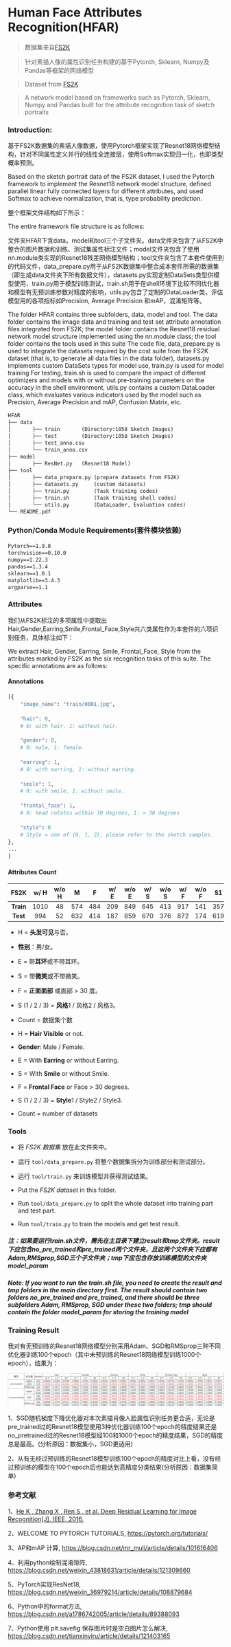 
# Human Face Attributes Recognition(HFAR)

> 数据集来自[FS2K](https://github.com/DengPingFan/FS2K)

> 针对素描人像的属性识别任务构建的基于Pytorch, Sklearn, Numpy及Pandas等框架的网络模型

> Dataset from [FS2K](https://github.com/DengPingFan/FS2K)

> A network model based on frameworks such as Pytorch, Sklearn, Numpy and Pandas built for the attribute recognition task of sketch portraits


### Introduction:

基于FS2K数据集的素描人像数据，使用Pytorch框架实现了Resnet18网络模型结构，针对不同属性定义并行的线性全连接层，使用Softmax实现归一化，也即类型概率预测。

Based on the sketch portrait data of the FS2K dataset, I used the Pytorch framework to implement the Resnet18 network model structure, defined parallel linear fully connected layers for different attributes, and used Softmax to achieve normalization, that is, type probability prediction.

整个框架文件结构如下所示：

The entire framework file structure is as follows:

文件夹HFAR下含data，model和tool三个子文件夹。data文件夹包含了从FS2K中整合的图片数据和训练、测试集属性标注文件；model文件夹包含了使用nn.module类实现的Resnet18残差网络模型结构；tool文件夹包含了本套件使用到的代码文件，data_prepare.py用于从FS2K数据集中整合成本套件所需的数据集（即生成data文件夹下所有数据文件），datasets.py实现定制DataSets类型供模型使用，train.py用于模型训练测试，train.sh用于在shell环境下比较不同优化器和模型有无预训练参数对精度的影响，utils.py包含了定制的DataLoader类，评估模型用的各项指标如Precision, Average Precision 和mAP，混淆矩阵等。

The folder HFAR contains three subfolders, data, model and tool. The data folder contains the image data and training and test set attribute annotation files integrated from FS2K; the model folder contains the Resnet18 residual network model structure implemented using the nn.module class; the tool folder contains the tools used in this suite The code file, data_prepare.py is used to integrate the datasets required by the cost suite from the FS2K dataset (that is, to generate all data files in the data folder), datasets.py implements custom DataSets types for model use, train.py is used for model training For testing, train.sh is used to compare the impact of different optimizers and models with or without pre-training parameters on the accuracy in the shell environment, utils.py contains a custom DataLoader class, which evaluates various indicators used by the model such as Precision, Average Precision and mAP, Confusion Matrix, etc.

```
HFAR
├── data
│       ├── train       (Directory:1058 Sketch Images)
│       ├── test        (Directory:1058 Sketch Images)
│       ├── test_anno.csv
│       └── train_anno.csv
├── model
│       ├── ResNet.py   (Resnet18 Model)
├── tool
│       ├── data_prepare.py (prepare datasets from FS2K)
│       ├── datasets.py     (custom datasets)
│       ├── train.py        (Task training codes)
│       ├── train.sh        (Task training shell codes)
│       └── utils.py        (DataLoader, Evaluation codes)      
└── README.pdf
```

### Python/Conda Module Requirements(套件模块依赖)
```
Pytorch==1.9.0
torchvision==0.10.0
numpy==1.22.3
pandas==1.3.4
sklearn==1.0.1
matplotlib==3.4.3
argparse==1.1
```

### Attributes

我们从FS2K标注的多项属性中提取出Hair,Gender,Earring,Smile,Frontal_Face,Style共六类属性作为本套件的六项识别任务，具体标注如下：

We extract Hair, Gender, Earring, Smile, Frontal_Face, Style from the attributes marked by FS2K as the six recognition tasks of this suite. The specific annotations are as follows:


#### Annotations

```python
[{
	"image_name": "train/0001.jpg",

	"hair": 0,
	# 0: with hair, 1: without hair.

	"gender": 0,
	# 0: male, 1: female.

	"earring": 1,
	# 0: with earring, 1: without earring.

	"smile": 1,
	# 0: with smile, 1: without smile.

	"frontal_face": 1,
	# 0: head rotates within 30 degrees, 1: > 30 degrees

	"style": 0
	# Style = one of {0, 1, 2}, please refer to the sketch samples.
},
...
]
```

#### Attributes Count

|   FS2K    | w/ H | w/o H |  M   |  F   | w/ E | w/o E | w/ S | w/o S | w/ F | w/o F |  S1  |  S2  |  S3  | Count |
| :-------: | :--: | :---: | :--: | :--: | :--: | :---: | :--: | :---: | :--: | :---: | :--: | :--: | :--: | :---: |
| **Train** | 1010 |  48  | 574  | 484  | 209  |  849  | 645  |  413  | 917  |  141  | 357  | 351  | 350  | 1058 |
| **Test**  | 994  |  52  | 632  | 414  | 187  |  859  | 670  |  376  | 872  |  174  | 619  | 381  |  46  | 1058 |

+ H = **头发可见**与否。
+ **性别**：男/女。
+ E = 带**耳环**或不带耳环。
+ S = 带**微笑**或不带微笑。
+ F = **正面面部** 或面部 > 30 度。
+ S (1 / 2 / 3) = **风格**1 / 风格2 / 风格3。
+ Count = 数据集个数


+ H = **Hair Visible** or not.
+ **Gender**: Male / Female.
+ E = With **Earring** or without Earring.
+ S = With **Smile** or without Smile.
+ F = **Frontal Face** or Face > 30 degrees.
+ S (1 / 2 / 3) = **Style**1 / Style2 / Style3.
+ Count = number of datasets

### Tools

+ 将 *FS2K 数据集* 放在此文件夹中。
+ 运行 `tool/data_prepare.py` 将整个数据集拆分为训练部分和测试部分。
+ 运行 `tool/train.py` 来训练模型并获得测试结果。

+ Put the *FS2K dataset* in this folder.
+ Run `tool/data_prepare.py` to split the whole dataset into training part and test part.
+ Run `tool/train.py` to train the models and get test result.

##### 注：如果要运行train.sh文件，需先在主目录下建立result和tmp文件夹。result下应包含no_pre_trained和pre_trained两个文件夹，且这两个文件夹下应都有Adam,RMSprop,SGD三个子文件夹；tmp下应包含存放训练模型的文件夹model_param
##### Note: If you want to run the train.sh file, you need to create the result and tmp folders in the main directory first. The result should contain two folders no_pre_trained and pre_trained, and there should be three subfolders Adam, RMSprop, SGD under these two folders; tmp should contain the folder model_param for storing the training model

### Training Result
我对有无预训练的Resnet18网络模型分别采用Adam、SGD和RMSprop三种不同优化器训练100个epoch（其中未预训练的Resnet18网络模型训练1000个epoch），结果为：

![eval result](eval.png)

1、SGD随机梯度下降优化器对本次素描肖像人脸属性识别任务更合适，无论是pre_trained过的Resnet18模型使用3种优化器训练100个epoch的精度结果还是no_pretrained过的Resnet18模型经100和1000个epoch的精度结果，SGD的精度总是最高。(分析原因：数据集小，SGD更适用)

2、从有无经过预训练的Resnet18模型训练100个epoch的精度对比上看，没有经过预训练的模型在100个epoch后也能达到高精度分类结果(分析原因：数据集简单)

### 参考文献

1、[He K , Zhang X , Ren S , et al. Deep Residual Learning for Image Recognition[J]. IEEE, 2016.](https://arxiv.org/abs/1512.03385)

2、WELCOME TO PYTORCH TUTORIALS, https://pytorch.org/tutorials/

3、AP和mAP 计算, https://blog.csdn.net/mr_muli/article/details/101616406

4、利用python绘制混淆矩阵, https://blog.csdn.net/weixin_43818631/article/details/121309660

5、PyTorch实现ResNet18, https://blog.csdn.net/weixin_36979214/article/details/108879684

6、Python中的format方法, https://blog.csdn.net/a1786742005/article/details/89388093

7、Python使用 plt.savefig 保存图片时是空白图片怎么解决, https://blog.csdn.net/tianxinyiru/article/details/121403165